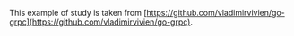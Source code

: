 This example of study is taken from [https://github.com/vladimirvivien/go-grpc](https://github.com/vladimirvivien/go-grpc).